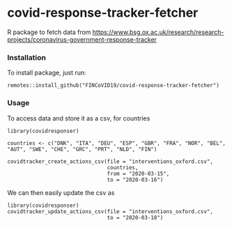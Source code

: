 # covid-response-tracker-fetcher
R package to fetch data from https://www.bsg.ox.ac.uk/research/research-projects/coronavirus-government-response-tracker


### Installation

To install package, just run:

```
remotes::install_github("FINCoVID19/covid-response-tracker-fetcher")
```


### Usage

To access data and store it as a csv, for countries

```
library(covidresponser)

countries <- c("DNK", "ITA", "DEU", "ESP", "GBR", "FRA", "NOR", "BEL", "AUT", "SWE", "CHE", "GRC", "PRT", "NLD", "FIN")

covidtracker_create_actions_csv(file = "interventions_oxford.csv", 
                                countries, 
                                from = "2020-03-15", 
                                to = "2020-03-16")
```

We can then easily update the csv as


```
library(covidresponser)
covidtracker_update_actions_csv(file = "interventions_oxford.csv", 
                                to = "2020-03-18")
```
